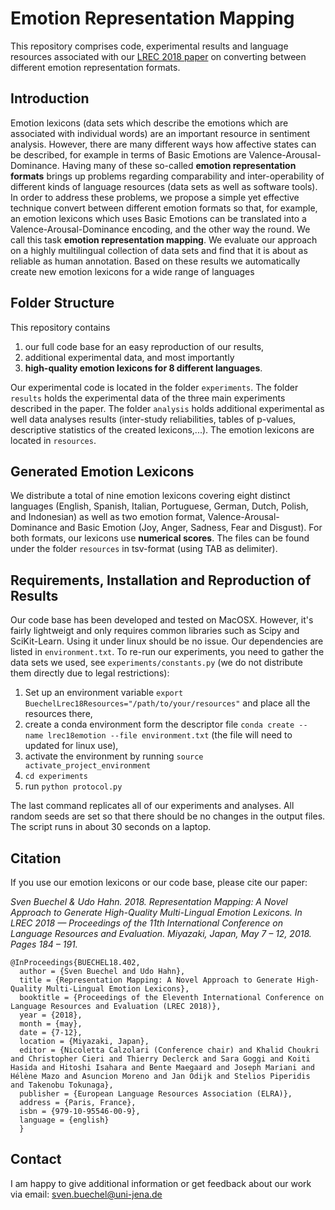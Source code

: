 # Emotion Representation Mapping
This repository comprises code, experimental results and language resources associated with our [LREC 2018 paper](www.lrec-conf.org/proceedings/lrec2018/summaries/402.html) on converting between different emotion representation formats.

## Introduction
Emotion lexicons (data sets which describe the emotions which are associated with individual words) are an important resource in sentiment analysis. However, there are many different ways how affective states can be described, for example in terms of Basic Emotions are Valence-Arousal-Dominance. Having many of these so-called **emotion representation formats** brings up problems regarding comparability and inter-operability of different kinds of language resources (data sets as well as software tools). In order to address these problems, we propose a simple yet effective technique convert between different emotion formats so that, for example, an emotion lexicons which uses Basic Emotions can be translated into a Valence-Arousal-Dominance encoding, and the other way the round. We call this task **emotion representation mapping**. We evaluate our approach on a highly multilingual collection of data sets and find that it is about as reliable as human annotation. Based on these results we automatically create new emotion lexicons for a wide range of languages

## Folder Structure
This repository contains 
1. our full code base for an easy reproduction of our results,
2. additional experimental data, and most importantly
3. **high-quality emotion lexicons for 8 different languages**.

Our experimental code is located in the folder `experiments`. The folder `results` holds the experimental data of the three main experiments described in the paper. The folder `analysis` holds additional experimental as well data analyses results (inter-study reliabilities, tables of p-values, descriptive statistics of the created lexicons,...). The emotion lexicons are located in `resources`.

## Generated Emotion Lexicons
We distribute a total of nine emotion lexicons covering eight distinct languages (English, Spanish, Italian, Portuguese, German, Dutch, Polish, and Indonesian) as well as two emotion format, Valence-Arousal-Dominance and Basic Emotion (Joy, Anger, Sadness, Fear and Disgust). For both formats, our lexicons use **numerical scores**. The files can be found under the folder `resources` in tsv-format (using TAB as delimiter).
  
## Requirements, Installation and Reproduction of Results
Our code base has been developed and tested on MacOSX. However, it's fairly lightweigt and only requires common libraries such as Scipy and SciKit-Learn. Using it under linux should be no issue. Our dependencies are listed in `environment.txt`. To re-run our experiments, you need to gather the data sets we used, see `experiments/constants.py` (we do not distribute them directly due to legal restrictions):

1. Set up an environment variable `export BuechelLrec18Resources="/path/to/your/resources"` and place all the resources there,
2. create a conda environment form the descriptor file `conda create --name lrec18emotion --file environment.txt` (the file will need to updated for linux use),
3. activate the environment by running `source activate_project_environment`
4. `cd experiments`
5. run `python protocol.py`

The last command replicates all of our experiments and analyses. All random seeds are set so that there should be no changes in the output files. The script runs in about 30 seconds on a laptop.


## Citation
If you use our emotion lexicons or our code base, please cite our paper:

*Sven Buechel & Udo Hahn. 2018. Representation Mapping: A Novel Approach to Generate High-Quality Multi-Lingual Emotion Lexicons. In LREC 2018 — Proceedings of the 11th International Conference on Language Resources and Evaluation. Miyazaki, Japan, May 7 – 12, 2018. Pages 184 – 191.*

```
@InProceedings{BUECHEL18.402,
  author = {Sven Buechel and Udo Hahn},
  title = {Representation Mapping: A Novel Approach to Generate High-Quality Multi-Lingual Emotion Lexicons},
  booktitle = {Proceedings of the Eleventh International Conference on Language Resources and Evaluation (LREC 2018)},
  year = {2018},
  month = {may},
  date = {7-12},
  location = {Miyazaki, Japan},
  editor = {Nicoletta Calzolari (Conference chair) and Khalid Choukri and Christopher Cieri and Thierry Declerck and Sara Goggi and Koiti Hasida and Hitoshi Isahara and Bente Maegaard and Joseph Mariani and Hélène Mazo and Asuncion Moreno and Jan Odijk and Stelios Piperidis and Takenobu Tokunaga},
  publisher = {European Language Resources Association (ELRA)},
  address = {Paris, France},
  isbn = {979-10-95546-00-9},
  language = {english}
  }
  ```

## Contact
I am happy to give additional information or get feedback about our work via email: sven.buechel@uni-jena.de
